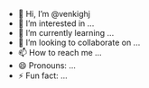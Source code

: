 - 👋 Hi, I’m @venkighj
- 👀 I’m interested in ...
- 🌱 I’m currently learning ...
- 💞️ I’m looking to collaborate on ...
- 📫 How to reach me ...
- 😄 Pronouns: ...
- ⚡ Fun fact: ...

<!---
venkighj/venkighj is a ✨ special ✨ repository because its `README.md` (this file) appears on your GitHub profile.
You can click the Preview link to take a look at your changes.
--->
